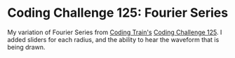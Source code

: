 # Coding Challenge 125: Fourier Series

My variation of Fourier Series from [Coding Train's](https://github.com/CodingTrain) [Coding Challenge 125](https://www.youtube.com/watch?v=Mm2eYfj0SgA). I added sliders for each radius, and the ability to hear the waveform that is being drawn.
